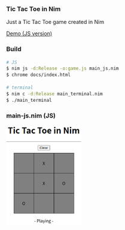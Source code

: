 ###  Tic Tac Toe in Nim

Just a Tic Tac Toe game created in Nim

[Demo (JS version)](https://doccaico.github.io/tic-tac-toe-nim/)

### Build
```sh
# JS
$ nim js -d:Release -o:game.js main_js.nim
$ chrome docs/index.html

# terminal
$ nim c -d:Release main_terminal.nim
$ ./main_terminal
```

### main-js.nim (JS)
<img src="https://github.com/doccaico/tic-tac-toe-nim/blob/main/img/img01.png?raw=true" width="200px">
